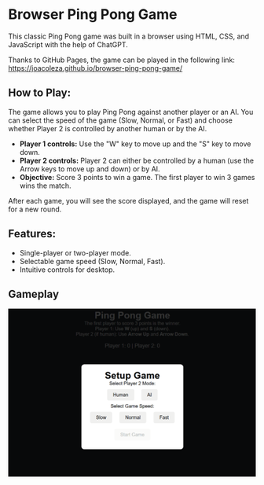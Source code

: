 # Browser Ping Pong Game

This classic Ping Pong game was built in a browser using HTML, CSS, and JavaScript with the help of ChatGPT.

Thanks to GitHub Pages, the game can be played in the following link:
https://joacoleza.github.io/browser-ping-pong-game/

## How to Play:

The game allows you to play Ping Pong against another player or an AI. You can select the speed of the game (Slow, Normal, or Fast) and choose whether Player 2 is controlled by another human or by the AI.

- **Player 1 controls:** Use the "W" key to move up and the "S" key to move down.
- **Player 2 controls:** Player 2 can either be controlled by a human (use the Arrow keys to move up and down) or by AI.
- **Objective:** Score 3 points to win a game. The first player to win 3 games wins the match.

After each game, you will see the score displayed, and the game will reset for a new round.

## Features:

- Single-player or two-player mode.
- Selectable game speed (Slow, Normal, Fast).
- Intuitive controls for desktop.

## Gameplay

<div align="center"> <img src="gameplay.gif" alt="Browser Ping Pong Game gameplay" width="700px"> </div>
